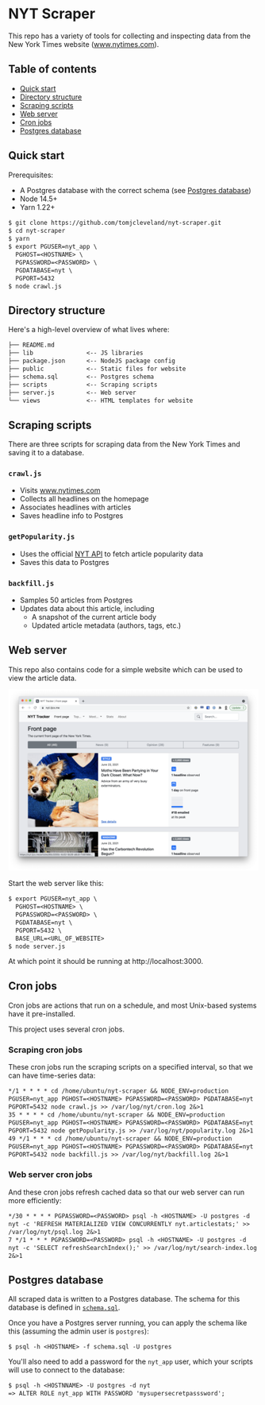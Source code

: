# NYT Scraper

This repo has a variety of tools for collecting and inspecting data from the New York Times website (www.nytimes.com).

## Table of contents

- [Quick start](#quick-start)
- [Directory structure](#directory-structure)
- [Scraping scripts](#scraping-scripts)
- [Web server](#web-server)
- [Cron jobs](#cron-jobs)
- [Postgres database](#postgres-database)

## Quick start

Prerequisites:

- A Postgres database with the correct schema (see [Postgres database](#postgres-database))
- Node 14.5+
- Yarn 1.22+

```
$ git clone https://github.com/tomjcleveland/nyt-scraper.git
$ cd nyt-scraper
$ yarn
$ export PGUSER=nyt_app \
  PGHOST=<HOSTNAME> \
  PGPASSWORD=<PASSWORD> \
  PGDATABASE=nyt \
  PGPORT=5432
$ node crawl.js
```

## Directory structure

Here's a high-level overview of what lives where:

```
├── README.md
├── lib               <-- JS libraries
├── package.json      <-- NodeJS package config
├── public            <-- Static files for website
├── schema.sql        <-- Postgres schema
├── scripts           <-- Scraping scripts
├── server.js         <-- Web server
└── views             <-- HTML templates for website
```

## Scraping scripts

There are three scripts for scraping data from the New York Times and saving it to a database.

### `crawl.js`

- Visits www.nytimes.com
- Collects all headlines on the homepage
- Associates headlines with articles
- Saves headline info to Postgres

### `getPopularity.js`

- Uses the official [NYT API](https://developer.nytimes.com/apis) to fetch article popularity data
- Saves this data to Postgres

### `backfill.js`

- Samples 50 articles from Postgres
- Updates data about this article, including
  - A snapshot of the current article body
  - Updated article metadata (authors, tags, etc.)

## Web server

This repo also contains code for a simple website which can be used to view the article data.

![NYT Scraper Screenshot](./public/img/nyt-scraper-web.png)

Start the web server like this:

```
$ export PGUSER=nyt_app \
  PGHOST=<HOSTNAME> \
  PGPASSWORD=<PASSWORD> \
  PGDATABASE=nyt \
  PGPORT=5432 \
  BASE_URL=<URL_OF_WEBSITE>
$ node server.js
```

At which point it should be running at http://localhost:3000.

## Cron jobs

Cron jobs are actions that run on a schedule, and most Unix-based systems have it pre-installed.

This project uses several cron jobs.

### Scraping cron jobs

These cron jobs run the scraping scripts on a specified interval, so that we can have time-series data:

```
*/1 * * * * cd /home/ubuntu/nyt-scraper && NODE_ENV=production PGUSER=nyt_app PGHOST=<HOSTNAME> PGPASSWORD=<PASSWORD> PGDATABASE=nyt PGPORT=5432 node crawl.js >> /var/log/nyt/cron.log 2&>1
35 * * * * cd /home/ubuntu/nyt-scraper && NODE_ENV=production PGUSER=nyt_app PGHOST=<HOSTNAME> PGPASSWORD=<PASSWORD> PGDATABASE=nyt PGPORT=5432 node getPopularity.js >> /var/log/nyt/popularity.log 2&>1
49 */1 * * * cd /home/ubuntu/nyt-scraper && NODE_ENV=production PGUSER=nyt_app PGHOST=<HOSTNAME> PGPASSWORD=<PASSWORD> PGDATABASE=nyt PGPORT=5432 node backfill.js >> /var/log/nyt/backfill.log 2&>1
```

### Web server cron jobs

And these cron jobs refresh cached data so that our web server can run more efficiently:

```
*/30 * * * * PGPASSWORD=<PASSWORD> psql -h <HOSTNAME> -U postgres -d nyt -c 'REFRESH MATERIALIZED VIEW CONCURRENTLY nyt.articlestats;' >> /var/log/nyt/psql.log 2&>1
7 */1 * * * PGPASSWORD=<PASSWORD> psql -h <HOSTNAME> -U postgres -d nyt -c 'SELECT refreshSearchIndex();' >> /var/log/nyt/search-index.log 2&>1
```

## Postgres database

All scraped data is written to a Postgres database. The schema for this database is defined in [`schema.sql`](./schema.sql).

Once you have a Postgres server running, you can apply the schema like this (assuming the admin user is `postgres`):

```
$ psql -h <HOSTNAME> -f schema.sql -U postgres
```

You'll also need to add a password for the `nyt_app` user, which your scripts will use to connect to the database:

```
$ psql -h <HOSTNNAME> -U postgres -d nyt
=> ALTER ROLE nyt_app WITH PASSWORD 'mysupersecretpasssword';
```
